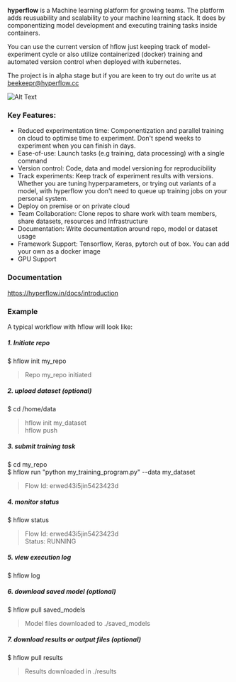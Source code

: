 
**hyperflow** is a Machine learning platform for growing teams. The platform adds reusuability and scalability to your machine learning stack. It does by componentizing model development and executing training tasks inside containers.

You can use the current version of hflow just keeping track of model-experiment cycle or also utilize containerized (docker) training and automated version control when deployed with kubernetes.

The project is in alpha stage but if you are keen to try out do write us at beekeepr@hyperflow.cc

![Alt Text](http://www.animatedgif.net/underconstruction/cns01_e0.gif)

### Key Features:

* Reduced experimentation time: Componentization and parallel training on cloud to optimise time to experiment. Don't spend weeks to experiment when you can finish in days.
* Ease-of-use: Launch tasks (e.g training, data processing) with a single command
* Version control: Code, data and model versioning for reproducibility
* Track experiments: Keep track of experiment results with versions. Whether you are tuning hyperparameters, or trying out variants of a model, with hyperflow you don't need to queue up training jobs on your personal system.
* Deploy on premise or on private cloud
* Team Collaboration: Clone repos to share work with team members, share datasets, resources and Infrastructure
* Documentation: Write documentation around repo, model or dataset usage
* Framework Support: Tensorflow, Keras, pytorch out of box. You can add your own as a docker image
* GPU Support

### Documentation
https://hyperflow.in/docs/introduction

### Example
A typical workflow with hflow will look like: 

##### 1. Initiate repo
$ hflow init my_repo <br />
> Repo my_repo initiated

##### 2. upload dataset (optional) 
$ cd /home/data  <br />
> hflow init my_dataset  <br />
> hflow push <br />

##### 3. submit training task   
$ cd my_repo <br />
$ hflow run "python my_training_program.py"  --data my_dataset <br />
> Flow Id: erwed43i5jin5423423d <br />

##### 4. monitor status 
$ hflow status  <br />
> Flow Id: erwed43i5jin5423423d <br />
> Status: RUNNING <br />

##### 5. view execution log 
$ hflow log <br />

##### 6. download saved model (optional)
$ hflow pull saved_models <br />
> Model files downloaded to ./saved_models

##### 7. download results or output files (optional)
$ hflow pull results  <br />
> Results downloaded in ./results <br />


